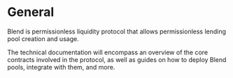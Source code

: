 # General

Blend is permissionless liquidity protocol that allows permissionless lending pool creation and usage.

The technical documentation will encompass an overview of the core contracts involved in the protocol, as well as guides on how to deploy Blend pools, integrate with them, and more.
